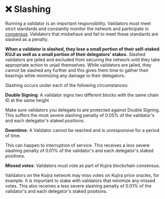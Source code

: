 # ❌ Slashing

Running a validator is an important responsibility. Validators must meet strict standards and constantly monitor the network and participate in [consensus](./#consensus). Validators that misbehave and fail to meet these standards are slashed as a penalty.&#x20;

**When a validator is slashed, they lose a small portion of their self-staked KUJI as well as a small portion of their delegators' stakes.** Slashed validators are jailed and excluded from securing the network until they take appropriate action to unjail themselves. While validators are jailed, they cannot be slashed any further and this gives them time to gather their bearings while minimizing any damage to their delegators.

Slashing occurs under each of the following circumstances:&#x20;

**Double Signing**: A validator signs two different blocks with the same chain ID at the same height

Make sure validators you delegate to are protected against Double Signing. This suffers the most severe slashing penalty of 0.05% of the validator's and each delegator's staked positions.&#x20;

**Downtime**: A Validator cannot be reached and is unresponsive for a period of time.&#x20;

This can happen to interruption of service. This receives a less severe slashing penalty of 0.01% of the validator's and each delegator's staked positions.&#x20;

**Missed votes**: Validators must vote as part of Kujira blockchain consensus. &#x20;

Validators on the Kuijra network may miss votes on Kujira price oracles, for example. It is important to stake with validators that minimize any missed votes. This also receives a less severe slashing penalty of 0.01% of the validator's and each delegator's staked positions.&#x20;



